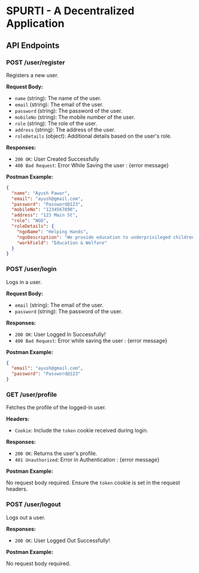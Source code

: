 # SPURTI - A Decentralized Application

## API Endpoints

### POST /user/register

Registers a new user.

**Request Body:**

- `name` (string): The name of the user.
- `email` (string): The email of the user.
- `password` (string): The password of the user.
- `mobileNo` (string): The mobile number of the user.
- `role` (string): The role of the user.
- `address` (string): The address of the user.
- `roleDetails` (object): Additional details based on the user's role.

**Responses:**

- `200 OK`: User Created Successfully
- `400 Bad Request`: Error While Saving the user : {error message}

**Postman Example:**

```json
{
  "name": "Ayush Pawar",
  "email": "ayush@gmail.com",
  "password": "Password@123",
  "mobileNo": "1234567890",
  "address": "123 Main St",
  "role": "NGO",
  "roleDetails": {
    "ngoName": "Helping Hands",
    "ngoDescription": "We provide education to underprivileged children.",
    "workField": "Education & Welfare"
  }
}
```

### POST /user/login

Logs in a user.

**Request Body:**

- `email` (string): The email of the user.
- `password` (string): The password of the user.

**Responses:**

- `200 OK`: User Logged In Successfully!
- `400 Bad Request`: Error while saving the user : {error message}

**Postman Example:**

```json
{
  "email": "ayush@gmail.com",
  "password": "Password@123"
}
```

### GET /user/profile

Fetches the profile of the logged-in user.

**Headers:**

- `Cookie`: Include the `token` cookie received during login.

**Responses:**

- `200 OK`: Returns the user's profile.
- `401 Unauthorized`: Error in Authentication : {error message}

**Postman Example:**

No request body required. Ensure the `token` cookie is set in the request headers.

### POST /user/logout

Logs out a user.

**Responses:**

- `200 OK`: User Logged Out Successfully!

**Postman Example:**

No request body required.
